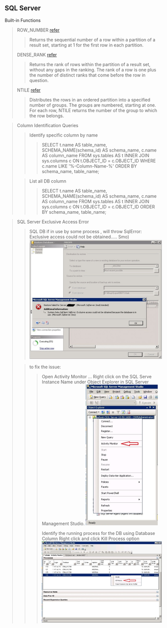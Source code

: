**SQL Server**
-

Built-in Functions

>ROW_NUMBER [refer](http://msdn.microsoft.com/en-IN/library/ms186734.aspx "")
>>Returns the sequential number of a row within a partition of a result set, starting at 1 for the first row in each partition. 
>
>DENSE_RANK [refer](http://msdn.microsoft.com/en-IN/library/ms173825.aspx "")
>>Returns the rank of rows within the partition of a result set, without any gaps in the ranking. The rank of a row is one plus the number of distinct ranks that come before the row in question. 
> 
>NTILE [refer](http://msdn.microsoft.com/en-IN/library/ms175126.aspx "")
>>Distributes the rows in an ordered partition into a specified number of groups. The groups are numbered, starting at one. For each row, NTILE returns the number of the group to which the row belongs. 


>Column Identification Queries
> >Identify specific column by name
> >> SELECT t.name AS table_name, SCHEMA_NAME(schema_id) AS schema_name, c.name AS column_name FROM sys.tables AS t INNER JOIN sys.columns c ON t.OBJECT_ID = c.OBJECT_ID WHERE c.name LIKE '%-Column-Name-%' ORDER BY schema_name, table_name;
>
> >List all DB column
> >>SELECT t.name AS table_name, SCHEMA_NAME(schema_id) AS schema_name, c.name AS column_name FROM sys.tables AS t INNER JOIN sys.columns c ON t.OBJECT_ID = c.OBJECT_ID ORDER BY schema_name, table_name; 



> SQL Server Exclusive Access Error
> >SQL DB if in use by some process , will throw SqlError: Exclusive access could not be obtained..... Smo)
![Restore Exclusive Access not granted](SQLServer/RestoreExclusiveAccess.jpg)
>
> >to fix the issue:
> >>Open Activity Monitor ... Right click on the SQL Serve Instance Name under Object Explorer in SQL Server Management Studio.
![Activity Monitor](SQLServer/ActivityMonitor.jpg)
> >> 
> >>Identify the running process for the DB using Database Column
> >>Right click and click Kill Process option
![Kill Sql Process](SQLServer/ActivityMonitorKillProcess.jpg)
